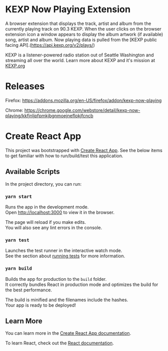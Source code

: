 # KEXP Now Playing Extension

A browser extension that displays the track, artist and album from the currently playing track on 90.3 KEXP. When the user clicks on the browser extension icon a window appears to display the album artwork (if available) song, artist and album. Now playing data is pulled from the [KEXP public facing API].(https://api.kexp.org/v2/plays/)

KEXP is a listener-powered radio station out of Seattle Washington and streaming all over the world. Learn more about KEXP and it's mission at [KEXP.org](https://kexp.org/about/)

# Releases
Firefox: https://addons.mozilla.org/en-US/firefox/addon/kexp-now-playing

Chrome: https://chrome.google.com/webstore/detail/kexp-now-playing/kkfjnljpfpmkjbgnmoejneflokjfcncb

# Create React App

This project was bootstrapped with [Create React App](https://github.com/facebook/create-react-app). See the below items to get familiar with how to run/build/test this application.

## Available Scripts

In the project directory, you can run:

### `yarn start`

Runs the app in the development mode.\
Open [http://localhost:3000](http://localhost:3000) to view it in the browser.

The page will reload if you make edits.\
You will also see any lint errors in the console.

### `yarn test`

Launches the test runner in the interactive watch mode.\
See the section about [running tests](https://facebook.github.io/create-react-app/docs/running-tests) for more information.

### `yarn build`

Builds the app for production to the `build` folder.\
It correctly bundles React in production mode and optimizes the build for the best performance.

The build is minified and the filenames include the hashes.\
Your app is ready to be deployed!

## Learn More

You can learn more in the [Create React App documentation](https://facebook.github.io/create-react-app/docs/getting-started).

To learn React, check out the [React documentation](https://reactjs.org/).
